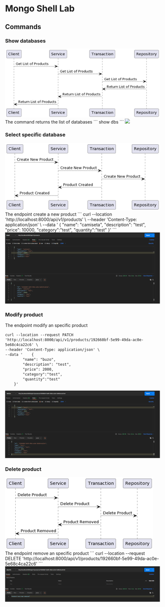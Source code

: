 # Mongo Shell Lab


## Commands

### Show databases
<img src="/lab/img/GET_PRODUCT_FLOW.png"/>
The command returns the list of databases
```
show dbs
```
<img src="/clase4/mongodb/assets/show_database.PNG"/>

### Select specific database
<img src="/lab/img/CREATE_PRODUCT_FLOW.png"/>
The endpoint create a new product
```
curl --location 'http://localhost:8000/api/v1/products' \
--header 'Content-Type: application/json' \
--data '    {
        "name": "camiseta",
        "description": "test",
        "price": 10000,
        "category":"test",
        "quantity":"test"
    }'
```
<img src="/lab/img/CREATE_PRODUCT.png"/>


### Modify product
The endpoint modify an specific product
```
curl --location --request PATCH 'http://localhost:8000/api/v1/products/192660bf-5e99-49da-ac0e-5e68c4ca22c6' \
--header 'Content-Type: application/json' \
--data '    {
        "name": "buzo",
        "description": "test",
        "price": 2000,
        "category":"test",
        "quantity":"test"
    }'
```
<img src="/lab/img/MODIFY_PRODUCT.png"/>


### Delete product
<img src="/lab/img/DELETE_PRODUCT_FLOW.png"/>
The endpoint remove an specific product
```
curl --location --request DELETE 'http://localhost:8000/api/v1/products/192660bf-5e99-49da-ac0e-5e68c4ca22c6'
```
<img src="/lab/img/DELETE_PRODUCT.png"/>
